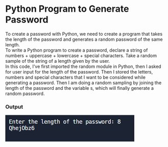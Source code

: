 # Python Program to Generate Password

To create a password with Python, we need to create a program that takes the length of the password and generates a random password of the same length.<br>
To write a Python program to create a password, declare a string of numbers + uppercase + lowercase + special characters. Take a random sample of the string of a length given by the user.<br>
In this code, I've first imported the random module in Python, then I asked for user input for the length of the password. Then I stored the letters, numbers and special characters that I want to be considered while generating a password. Then I am doing a random sampling by joining the length of the password and the variable s, which will finally generate a random password.

### Output

![output](output.png)